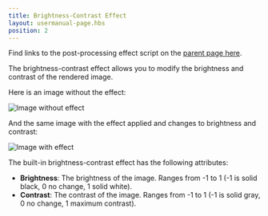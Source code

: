 ```yaml
---
title: Brightness-Contrast Effect
layout: usermanual-page.hbs
position: 2
---
```


Find links to the post-processing effect script on the [parent page here][parent-page].

The brightness-contrast effect allows you to modify the brightness and contrast of the rendered image.

Here is an image without the effect:

![Image without effect][1]

And the same image with the effect applied and changes to brightness and contrast:

![Image with effect][2]

The built-in brightness-contrast effect has the following attributes:

* **Brightness**: The brightness of the image. Ranges from -1 to 1 (-1 is solid black, 0 no change, 1 solid white).
* **Contrast**: The contrast of the image. Ranges from -1 to 1 (-1 is solid gray, 0 no change, 1 maximum contrast).

[1]: /images/platform/posteffects/without_effects.png
[2]: /images/platform/posteffects/with_brightness_contrast.png
[parent-page]: /user-manual/graphics/posteffects/